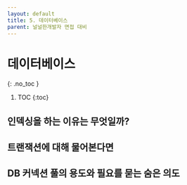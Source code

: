 ```yaml
---
layout: default
title: 5. 데이터베이스
parent: 널널한개발자 면접 대비
---
```


# 데이터베이스
{: .no_toc }

1. TOC
{:toc}

## 인덱싱을 하는 이유는 무엇일까?

## 트랜잭션에 대해 물어본다면

## DB 커넥션 풀의 용도와 필요를 묻는 숨은 의도

